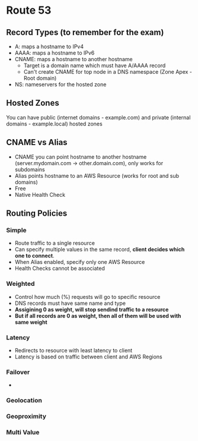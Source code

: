 # Route 53
## Record Types (to remember for the exam)
- A: maps a hostname to IPv4
- AAAA: maps a hostname to IPv6
- CNAME: maps a hostname to another hostname
  - Target is a domain name which must have A/AAAA record
  - Can't create CNAME for top node in a DNS namespace (Zone Apex - Root domain)
- NS: nameservers for the hosted zone

## Hosted Zones
You can have public (internet domains - example.com) and private (internal domains - example.local) hosted zones

## CNAME vs Alias
- CNAME you can point hostname to another hostname (server.mydomain.com -> other.domain.com), only works for subdomains
- Alias points hostname to an AWS Resource (works for root and sub domains)
- Free
- Native Health Check

## Routing Policies
### Simple
- Route traffic to a single resource
- Can specify multiple values in the same record, **client decides which one to connect**.
- When Alias enabled, specify only one AWS Resource
- Health Checks cannot be associated
### Weighted
- Control how much (%) requests will go to specific resource
- DNS records must have same name and type
- **Assigining 0 as weight, will stop sendind traffic to a resource**
- **But if all records are 0 as weight, then all of them will be used with same weight**
### Latency
- Redirects to resource with least latency to client
- Latency is based on traffic between client and AWS Regions
### Failover
- 
### Geolocation
### Geoproximity
### Multi Value
